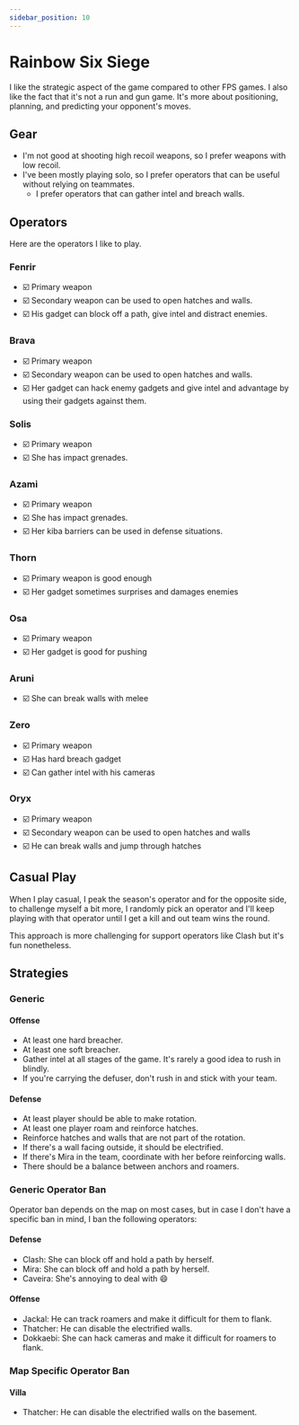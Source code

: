 ```yaml
---
sidebar_position: 10
---
```


# Rainbow Six Siege

I like the strategic aspect of the game compared to other FPS games. I also like the fact that it's not a run and gun game. It's more about positioning, planning, and predicting your opponent's moves.

## Gear

- I'm not good at shooting high recoil weapons, so I prefer weapons with low recoil.
- I've been mostly playing solo, so I prefer operators that can be useful without relying on teammates.
  - I prefer operators that can gather intel and breach walls.

## Operators

Here are the operators I like to play.

### Fenrir

- ☑️ Primary weapon
- ☑️ Secondary weapon can be used to open hatches and walls.
- ☑️ His gadget can block off a path, give intel and distract enemies.

### Brava

- ☑️ Primary weapon
- ☑️ Secondary weapon can be used to open hatches and walls.
- ☑️ Her gadget can hack enemy gadgets and give intel and advantage by using their gadgets against them.

### Solis

- ☑️ Primary weapon
- ☑️ She has impact grenades.

### Azami

- ☑️ Primary weapon
- ☑️ She has impact grenades.
- ☑️ Her kiba barriers can be used in defense situations.

### Thorn

- ☑️ Primary weapon is good enough
- ☑️ Her gadget sometimes surprises and damages enemies

### Osa

- ☑️ Primary weapon
- ☑️ Her gadget is good for pushing

### Aruni

- ☑️ She can break walls with melee

### Zero

- ☑️ Primary weapon
- ☑️ Has hard breach gadget
- ☑️ Can gather intel with his cameras

### Oryx

- ☑️ Primary weapon
- ☑️ Secondary weapon can be used to open hatches and walls
- ☑️ He can break walls and jump through hatches

## Casual Play

When I play casual, I peak the season's operator and for the opposite side, to challenge myself a bit more, I randomly pick an operator and I'll keep playing with that operator until I get a kill and out team wins the round.

This approach is more challenging for support operators like Clash but it's fun nonetheless.

## Strategies

### Generic

#### Offense

- At least one hard breacher.
- At least one soft breacher.
- Gather intel at all stages of the game. It's rarely a good idea to rush in blindly.
- If you're carrying the defuser, don't rush in and stick with your team.

#### Defense

- At least player should be able to make rotation.
- At least one player roam and reinforce hatches.
- Reinforce hatches and walls that are not part of the rotation.
- If there's a wall facing outside, it should be electrified.
- If there's Mira in the team, coordinate with her before reinforcing walls.
- There should be a balance between anchors and roamers.

### Generic Operator Ban

Operator ban depends on the map on most cases, but in case I don't have a specific ban in mind, I ban the following operators:

#### Defense

- Clash: She can block off and hold a path by herself.
- Mira: She can block off and hold a path by herself.
- Caveira: She's annoying to deal with 😄

#### Offense

- Jackal: He can track roamers and make it difficult for them to flank.
- Thatcher: He can disable the electrified walls.
- Dokkaebi: She can hack cameras and make it difficult for roamers to flank.

### Map Specific Operator Ban

#### Villa

- Thatcher: He can disable the electrified walls on the basement.
